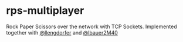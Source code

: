 # rps-multiplayer

Rock Paper Scissors over the network with TCP Sockets.
Implemented together with [@llengdorfer](https://github.com/llengdorfer) and [@lbauer2M40](https://github.com/lbauer2M40)